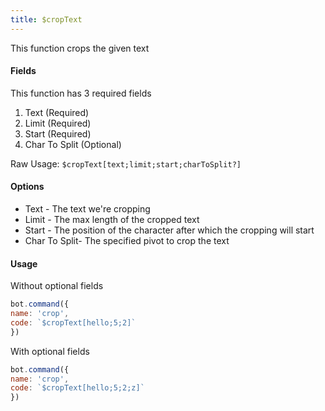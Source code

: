 ```yaml
---
title: $cropText
---
```


This function crops the given text

#### Fields

This function has 3 required fields

1. Text \(Required\)
2. Limit \(Required\)
3. Start \(Required\)
4. Char To Split \(Optional\)

Raw Usage: `$cropText[text;limit;start;charToSplit?]`

#### Options

* Text - The text we're cropping
* Limit - The max length of the cropped text
* Start - The position of the character after which the cropping will start
* Char To Split-  The specified pivot to crop the text

#### Usage

Without optional fields

```javascript
bot.command({
name: 'crop',
code: `$cropText[hello;5;2]`
})
```

With optional fields

```javascript
bot.command({
name: 'crop',
code: `$cropText[hello;5;2;z]`
})
```

